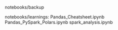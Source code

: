 notebooks/backup

notebooks/learnings:
Pandas_Cheatsheet.ipynb
Pandas_PySpark_Polars.ipynb
spark_analysis.ipynb